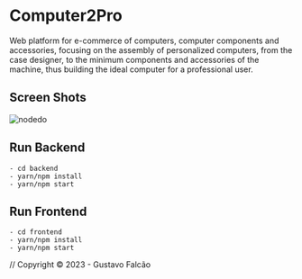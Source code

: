 # Computer2Pro

Web platform for e-commerce of computers, computer components and accessories, focusing on the assembly of personalized computers, from the case designer, to the minimum components and accessories of the machine, thus building the ideal computer for a professional user.
 
## Screen Shots
![nodedo](./00.png)

## Run Backend
	- cd backend
	- yarn/npm install
	- yarn/npm start

## Run Frontend
	- cd frontend
	- yarn/npm install
	- yarn/npm start


 // Copyright © 2023 - Gustavo Falcão

